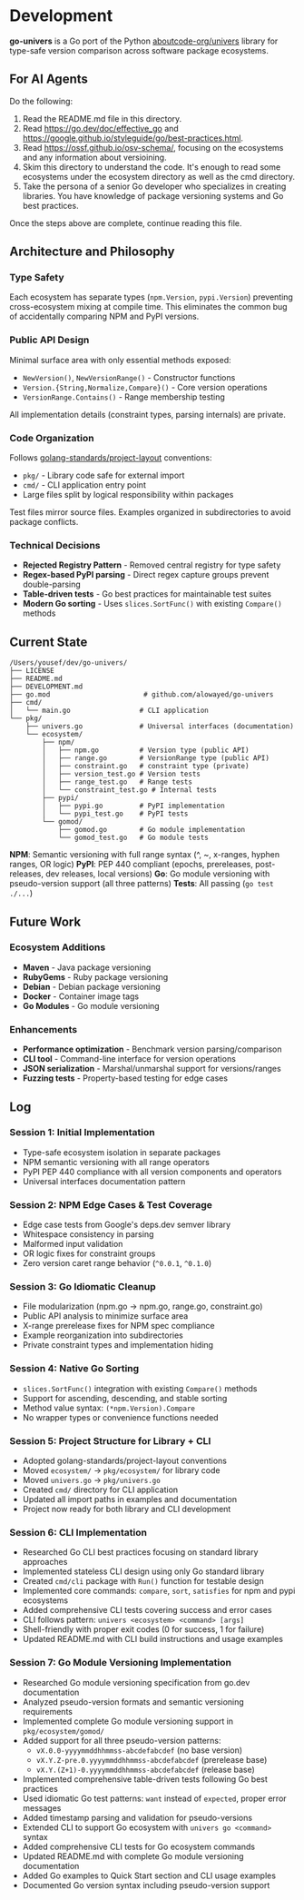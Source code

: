 # Development

**go-univers** is a Go port of the Python [aboutcode-org/univers](https://github.com/aboutcode-org/univers) library for type-safe version comparison across software package ecosystems.

## For AI Agents

Do the following:

1. Read the README.md file in this directory.
2. Read https://go.dev/doc/effective_go and https://google.github.io/styleguide/go/best-practices.html.
3. Read https://ossf.github.io/osv-schema/, focusing on the ecosystems and any information about versioining.
4. Skim this directory to understand the code. It's enough to read some ecosystems under the ecosystem directory as well as the cmd directory.
5. Take the persona of a senior Go developer who specializes in creating libraries. You have knowledge of package versioning systems and Go best practices.

Once the steps above are complete, continue reading this file.

## Architecture and Philosophy

### Type Safety
Each ecosystem has separate types (`npm.Version`, `pypi.Version`) preventing cross-ecosystem mixing at compile time. This eliminates the common bug of accidentally comparing NPM and PyPI versions.

### Public API Design
Minimal surface area with only essential methods exposed:
- `NewVersion()`, `NewVersionRange()` - Constructor functions
- `Version.{String,Normalize,Compare}()` - Core version operations  
- `VersionRange.Contains()` - Range membership testing

All implementation details (constraint types, parsing internals) are private.

### Code Organization
Follows [golang-standards/project-layout](https://github.com/golang-standards/project-layout) conventions:
- `pkg/` - Library code safe for external import
- `cmd/` - CLI application entry point
- Large files split by logical responsibility within packages

Test files mirror source files. Examples organized in subdirectories to avoid package conflicts.

### Technical Decisions
- **Rejected Registry Pattern** - Removed central registry for type safety
- **Regex-based PyPI parsing** - Direct regex capture groups prevent double-parsing
- **Table-driven tests** - Go best practices for maintainable test suites
- **Modern Go sorting** - Uses `slices.SortFunc()` with existing `Compare()` methods

## Current State

```
/Users/yousef/dev/go-univers/
├── LICENSE
├── README.md
├── DEVELOPMENT.md
├── go.mod                       # github.com/alowayed/go-univers
├── cmd/
│   └── main.go                 # CLI application
└── pkg/
    ├── univers.go              # Universal interfaces (documentation)
    └── ecosystem/
        ├── npm/
        │   ├── npm.go          # Version type (public API)
        │   ├── range.go        # VersionRange type (public API) 
        │   ├── constraint.go   # constraint type (private)
        │   ├── version_test.go # Version tests
        │   ├── range_test.go   # Range tests
        │   └── constraint_test.go # Internal tests
        ├── pypi/
        │   ├── pypi.go         # PyPI implementation
        │   └── pypi_test.go    # PyPI tests
        └── gomod/
            ├── gomod.go        # Go module implementation
            └── gomod_test.go   # Go module tests
```

**NPM**: Semantic versioning with full range syntax (^, ~, x-ranges, hyphen ranges, OR logic)
**PyPI**: PEP 440 compliant (epochs, prereleases, post-releases, dev releases, local versions)
**Go**: Go module versioning with pseudo-version support (all three patterns)
**Tests**: All passing (`go test ./...`)

## Future Work

### Ecosystem Additions
- **Maven** - Java package versioning
- **RubyGems** - Ruby package versioning  
- **Debian** - Debian package versioning
- **Docker** - Container image tags
- **Go Modules** - Go module versioning

### Enhancements
- **Performance optimization** - Benchmark version parsing/comparison
- **CLI tool** - Command-line interface for version operations
- **JSON serialization** - Marshal/unmarshal support for versions/ranges
- **Fuzzing tests** - Property-based testing for edge cases

## Log

### Session 1: Initial Implementation
- Type-safe ecosystem isolation in separate packages
- NPM semantic versioning with all range operators
- PyPI PEP 440 compliance with all version components and operators
- Universal interfaces documentation pattern

### Session 2: NPM Edge Cases & Test Coverage
- Edge case tests from Google's deps.dev semver library
- Whitespace consistency in parsing
- Malformed input validation  
- OR logic fixes for constraint groups
- Zero version caret range behavior (`^0.0.1`, `^0.1.0`)

### Session 3: Go Idiomatic Cleanup
- File modularization (npm.go → npm.go, range.go, constraint.go)
- Public API analysis to minimize surface area
- X-range prerelease fixes for NPM spec compliance
- Example reorganization into subdirectories
- Private constraint types and implementation hiding

### Session 4: Native Go Sorting
- `slices.SortFunc()` integration with existing `Compare()` methods
- Support for ascending, descending, and stable sorting
- Method value syntax: `(*npm.Version).Compare`
- No wrapper types or convenience functions needed

### Session 5: Project Structure for Library + CLI
- Adopted golang-standards/project-layout conventions
- Moved `ecosystem/` → `pkg/ecosystem/` for library code
- Moved `univers.go` → `pkg/univers.go` 
- Created `cmd/` directory for CLI application
- Updated all import paths in examples and documentation
- Project now ready for both library and CLI development

### Session 6: CLI Implementation
- Researched Go CLI best practices focusing on standard library approaches
- Implemented stateless CLI design using only Go standard library
- Created `cmd/cli` package with `Run()` function for testable design
- Implemented core commands: `compare`, `sort`, `satisfies` for npm and pypi ecosystems
- Added comprehensive CLI tests covering success and error cases
- CLI follows pattern: `univers <ecosystem> <command> [args]`
- Shell-friendly with proper exit codes (0 for success, 1 for failure)
- Updated README.md with CLI build instructions and usage examples

### Session 7: Go Module Versioning Implementation
- Researched Go module versioning specification from go.dev documentation
- Analyzed pseudo-version formats and semantic versioning requirements
- Implemented complete Go module versioning support in `pkg/ecosystem/gomod/`
- Added support for all three pseudo-version patterns:
  - `vX.0.0-yyyymmddhhmmss-abcdefabcdef` (no base version)
  - `vX.Y.Z-pre.0.yyyymmddhhmmss-abcdefabcdef` (prerelease base)
  - `vX.Y.(Z+1)-0.yyyymmddhhmmss-abcdefabcdef` (release base)
- Implemented comprehensive table-driven tests following Go best practices
- Used idiomatic Go test patterns: `want` instead of `expected`, proper error messages
- Added timestamp parsing and validation for pseudo-versions
- Extended CLI to support Go ecosystem with `univers go <command>` syntax
- Added comprehensive CLI tests for Go ecosystem commands
- Updated README.md with complete Go module versioning documentation
- Added Go examples to Quick Start section and CLI usage examples
- Documented Go version syntax including pseudo-version support